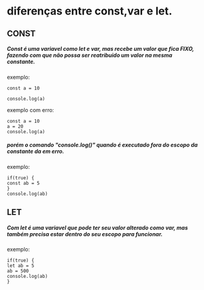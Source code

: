 # diferenças entre const,var e let.

## CONST 
##### Const é uma variavel como let e var, mas recebe um valor que fica FIXO, fazendo com que não possa ser reatribuido um valor na mesma constante.
exemplo:
```
const a = 10

console.log(a)
```
exemplo com erro:
```
const a = 10
a = 20
console.log(a)
```
##### porém o comando "console.log()" quando é executado fora do escopo da constante da em erro.<br>
exemplo:
```
if(true) {
const ab = 5
}
console.log(ab)
```

## LET
##### Com let é uma variavel que pode ter seu valor alterado como var, mas também precisa estar dentro do seu escopo para funcionar.
exemplo:
```
if(true) {
let ab = 5
ab = 500
console.log(ab)
}
```
